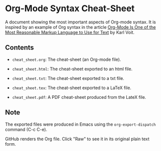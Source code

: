 Org-Mode Syntax Cheat-Sheet
===========================

A document showing the most important aspects of Org-mode syntax.  It is
inspired by an example of Org syntax in the article [Org-Mode Is One of the
Most Reasonable Markup Language to Use for
Text](http://karl-voit.at/2017/09/23/orgmode-as-markup-only/) by Karl Voit.

Contents
---------

* `cheat_sheet.org`: The cheat-sheet (an Org-mode file).

* `cheat_sheet.html`: The cheat-sheet exported to an html file.

* `cheat_sheet.txt`: The cheat-sheet exported to a txt file.

* `cheat_sheet.tex`: The cheat-sheet exported to a LaTeX file.

* `cheat_sheet.pdf`: A PDF cheat-sheet produced from the LateX file.

Note
----

The exported files were produced in Emacs using
the `org-export-dispatch` command (C-c C-e).

GitHub renders the Org file.
Click "Raw" to see it in its original plain text form.
